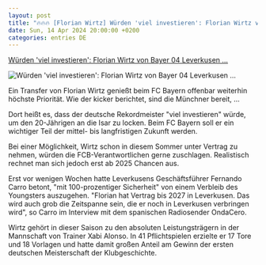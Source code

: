 ```yaml
---
layout: post
title: "🔥🔥🔥 [Florian Wirtz] Würden 'viel investieren': Florian Wirtz von Bayer 04 Leverkusen ..."
date: Sun, 14 Apr 2024 20:00:00 +0200
categories: entries DE
---
```

[Würden 'viel investieren': Florian Wirtz von Bayer 04 Leverkusen ...](https://www.spox.com/de/sport/fussball/bundesliga/fc-bayern/2404/Artikel/wuerden-viel-investieren-florian-wirtz-von-bayer-04-leverkusen-geniesst-beim-fcb-wohl-weiter-prioritaet.html)

![Würden 'viel investieren': Florian Wirtz von Bayer 04 Leverkusen ...](https://www.spox.com/de/sport/fussball/bundesliga/fc-bayern/2404/Bilder/wirtz-1600.gif)

Ein Transfer von Florian Wirtz genießt beim FC Bayern offenbar weiterhin höchste Priorität. Wie der kicker berichtet, sind die Münchner bereit, ...

Dort heißt es, dass der deutsche Rekordmeister "viel investieren" würde, um den 20-Jährigen an die Isar zu locken. Beim FC Bayern soll er ein wichtiger Teil der mittel- bis langfristigen Zukunft werden.

Bei einer Möglichkeit, Wirtz schon in diesem Sommer unter Vertrag zu nehmen, würden die FCB-Verantwortlichen gerne zuschlagen. Realistisch rechnet man sich jedoch erst ab 2025 Chancen aus.

Erst vor wenigen Wochen hatte Leverkusens Geschäftsführer Fernando Carro betont, "mit 100-prozentiger Sicherheit" von einem Verbleib des Youngsters auszugehen. "Florian hat Vertrag bis 2027 in Leverkusen. Das wird auch grob die Zeitspanne sein, die er noch in Leverkusen verbringen wird", so Carro im Interview mit dem spanischen Radiosender OndaCero.

Wirtz gehört in dieser Saison zu den absoluten Leistungsträgern in der Mannschaft von Trainer Xabi Alonso. In 41 Pflichtspielen erzielte er 17 Tore und 18 Vorlagen und hatte damit großen Anteil am Gewinn der ersten deutschen Meisterschaft der Klubgeschichte.

